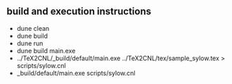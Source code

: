 




## build and execution instructions
* dune clean
* dune build
* dune run
* dune build main.exe
* ../TeX2CNL/_build/default/main.exe ../TeX2CNL/tex/sample_sylow.tex > scripts/sylow.cnl
* _build/default/main.exe scripts/sylow.cnl
